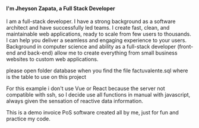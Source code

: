 <h4
    class="pt-6 font-header text-xl font-medium text-black sm:text-2xl lg:text-3xl"
>
    I'm Jheyson Zapata, a Full Stack Developer
</h4>
<p class="pt-6 font-body justify leading-relaxed text-justify text-grey-20">
    I am a full-stack developer. I have a strong background as a software architect 
    and have successfully led teams. I create fast, clean, and maintainable 
    web applications, ready to scale from few users to thousands. I can help you deliver a seamless and 
    engaging experience to your users. Background in computer science and ability as a full-stack developer 
    (front-end and back-end) allow me to create everything from small business websites to custom web applications.
    </p>
<p>
please open folder database when you find the file factuvalente.sql where is the table to use on this project

For this example i don't use Vue or React because the server not compatible with ssh, so I decide use all functions in manual with javascript, always given the sensation of reactive data information.

This is a demo invoice PoS software created all by me, just for fun and practice my code.
</p>
